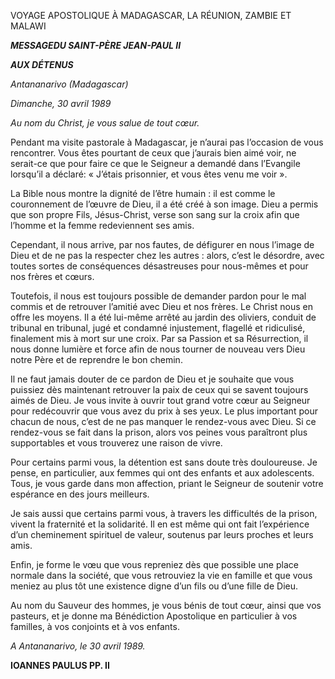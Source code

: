VOYAGE APOSTOLIQUE À MADAGASCAR, LA RÉUNION, ZAMBIE ET MALAWI

***MESSAGE******DU SAINT-PÈRE JEAN-PAUL II***

***AUX DÉTENUS***

*Antananarivo (Madagascar)*

*Dimanche, 30 avril 1989*

*Au nom du Christ, je vous salue de tout cœur.*

Pendant ma visite pastorale à Madagascar, je n’aurai pas l’occasion de vous rencontrer. Vous êtes pourtant de ceux que j’aurais bien aimé voir, ne serait-ce que pour faire ce que le Seigneur a demandé dans l’Evangile lorsqu’il a déclaré: « J’étais prisonnier, et vous êtes venu me voir ».

La Bible nous montre la dignité de l’être humain : il est comme le couronnement de l’œuvre de Dieu, il a été créé à son image. Dieu a permis que son propre Fils, Jésus-Christ, verse son sang sur la croix afin que l’homme et la femme redeviennent ses amis.

Cependant, il nous arrive, par nos fautes, de défigurer en nous l’image de Dieu et de ne pas la respecter chez les autres : alors, c’est le désordre, avec toutes sortes de conséquences désastreuses pour nous-mêmes et pour nos frères et cœurs.

Toutefois, il nous est toujours possible de demander pardon pour le mal commis et de retrouver l’amitié avec Dieu et nos frères. Le Christ nous en offre les moyens. Il a été lui-même arrêté au jardin des oliviers, conduit de tribunal en tribunal, jugé et condamné injustement, flagellé et ridiculisé, finalement mis à mort sur une croix. Par sa Passion et sa Résurrection, il nous donne lumière et force afin de nous tourner de nouveau vers Dieu notre Père et de reprendre le bon chemin.

Il ne faut jamais douter de ce pardon de Dieu et je souhaite que vous puissiez dès maintenant retrouver la paix de ceux qui se savent toujours aimés de Dieu. Je vous invite à ouvrir tout grand votre cœur au Seigneur pour redécouvrir que vous avez du prix à ses yeux. Le plus important pour chacun de nous, c’est de ne pas manquer le rendez-vous avec Dieu. Si ce rendez-vous se fait dans la prison, alors vos peines vous paraîtront plus supportables et vous trouverez une raison de vivre.

Pour certains parmi vous, la détention est sans doute très douloureuse. Je pense, en particulier, aux femmes qui ont des enfants et aux adolescents. Tous, je vous garde dans mon affection, priant le Seigneur de soutenir votre espérance en des jours meilleurs.

Je sais aussi que certains parmi vous, à travers les difficultés de la prison, vivent la fraternité et la solidarité. Il en est même qui ont fait l’expérience d’un cheminement spirituel de valeur, soutenus par leurs proches et leurs amis.

Enfin, je forme le vœu que vous repreniez dès que possible une place normale dans la société, que vous retrouviez la vie en famille et que vous meniez au plus tôt une existence digne d’un fils ou d’une fille de Dieu.

Au nom du Sauveur des hommes, je vous bénis de tout cœur, ainsi que vos pasteurs, et je donne ma Bénédiction Apostolique en particulier à vos familles, à vos conjoints et à vos enfants.

*A Antananarivo, le 30 avril 1989.*

**IOANNES PAULUS PP. II**